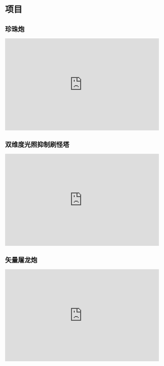 # 项目

## 珍珠炮

<div style="position: relative; padding: 30% 45%;">
<iframe style="position: absolute; width: 100%; height: 100%; left: 0; top: 0;" src="https://video-direct-link.vercel.app/bili.mp4?aid=755529039&bvid=BV1N64y1f7En&cid=266055817" scrolling="no" border="0" frameborder="no" framespacing="0" allowfullscreen="true"></iframe>
</div>

## 双维度光照抑制刷怪塔

<div style="position: relative; padding: 30% 45%;">
<iframe style="position: absolute; width: 100%; height: 100%; left: 0; top: 0;" src="https://video-direct-link.vercel.app/bili.mp4?aid=754110005&bvid=BV1zk4y1m7K4&cid=219360509" scrolling="no" border="0" frameborder="no" framespacing="0" allowfullscreen="true"></iframe>
</div>

## 矢量屠龙炮

<div style="position: relative; padding: 30% 45%;">
<iframe style="position: absolute; width: 100%; height: 100%; left: 0; top: 0;" src="https://video-direct-link.vercel.app/bili.mp4?aid=711215798&bvid=BV1wD4y1S7NJ&cid=206117301" scrolling="no" border="0" frameborder="no" framespacing="0" allowfullscreen="true"></iframe>
</div>
